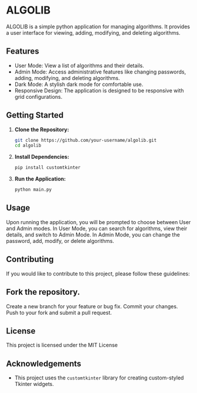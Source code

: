 # ALGOLIB

ALGOLIB is a simple python application for managing algorithms. It provides a user interface for viewing, adding, modifying, and deleting algorithms.

## Features

- User Mode: View a list of algorithms and their details.
- Admin Mode: Access administrative features like changing passwords, adding, modifying, and deleting algorithms.
- Dark Mode: A stylish dark mode for comfortable use.
- Responsive Design: The application is designed to be responsive with grid configurations.

## Getting Started

1. **Clone the Repository:**
   ```bash
   git clone https://github.com/your-username/algolib.git
   cd algolib

2. **Install Dependencies:**
   ```bash
   pip install customtkinter

3. **Run the Application:**
   ```bash
   python main.py

## Usage
Upon running the application, you will be prompted to choose between User and Admin modes.
In User Mode, you can search for algorithms, view their details, and switch to Admin Mode.
In Admin Mode, you can change the password, add, modify, or delete algorithms.


## Contributing
If you would like to contribute to this project, please follow these guidelines:

## Fork the repository.
Create a new branch for your feature or bug fix.
Commit your changes.
Push to your fork and submit a pull request.

## License
This project is licensed under the MIT License

## Acknowledgements
- This project uses the `customtkinter` library for creating custom-styled Tkinter widgets.
